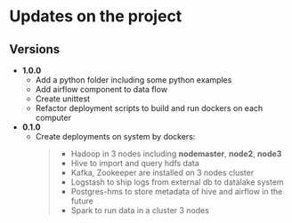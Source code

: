 # Updates on the project 
## Versions
* **1.0.0**
  * Add a python folder including some python examples 
  * Add airflow component to data flow
  * Create unittest 
  * Refactor deployment scripts to build and run dockers on each computer
* **0.1.0**
  * Create deployments on system by dockers:
    >- Hadoop in 3 nodes including **nodemaster**, **node2**, **node3**
    >- Hive to import and query hdfs data
    >- Kafka, Zookeeper are installed on 3 nodes cluster
    >- Logstash to ship logs from external db to datalake system
    >- Postgres-hms to store metadata of hive and airflow in the future
    >- Spark to run data in a cluster 3 nodes                                                                                                                                                                                             